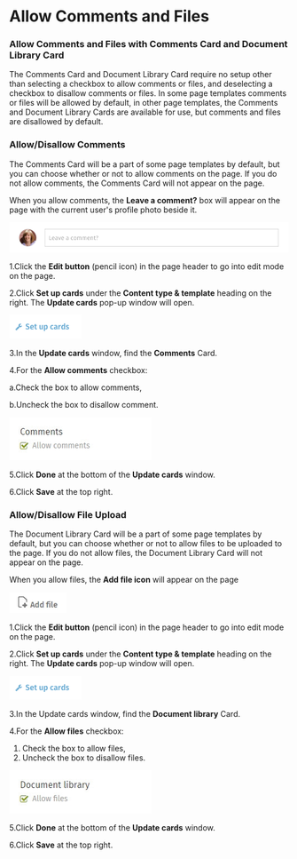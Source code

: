 # Allow Comments and Files

### Allow Comments and Files with Comments Card and Document Library Card

The Comments Card and Document Library Card require no setup other than selecting a checkbox to allow comments or files, and deselecting a checkbox to disallow comments or files. In some page templates comments or files will be allowed by default, in other page templates, the Comments and Document Library Cards are available for use, but comments and files are disallowed by default.

### Allow/Disallow Comments

The Comments Card will be a part of some page templates by default, but you can choose whether or not to allow comments on the page. If you do not allow comments, the Comments Card will not appear on the page.  
  
When you allow comments, the **Leave a comment?** box will appear on the page with the current user's profile photo beside it.  
  


![](../../../.gitbook/assets/1%20%2866%29.png)



1.Click the **Edit button** \(pencil icon\) in the page header to go into edit mode on the page.

2.Click **Set up cards** under the **Content type & template** heading on the right. The **Update cards** pop-up window will open.  


![](../../../.gitbook/assets/2%20%2850%29.png)



3.In the **Update cards** window, find the **Comments** Card.

4.For the **Allow comments** checkbox:

a.Check the box to allow comments,

b.Uncheck the box to disallow comment.

![](../../../.gitbook/assets/1%20%2828%29.jpg)

5.Click **Done** at the bottom of the **Update cards** window.

6.Click **Save** at the top right.

### Allow/Disallow File Upload

The Document Library Card will be a part of some page templates by default, but you can choose whether or not to allow files to be uploaded to the page. If you do not allow files, the Document Library Card will not appear on the page.  
  
When you allow files, the **Add file icon** will appear on the page  


![](../../../.gitbook/assets/1%20%2820%29.jpg)



1.Click the **Edit button** \(pencil icon\) in the page header to go into edit mode on the page.

2.Click **Set up cards** under the **Content type & template** heading on the right. The **Update cards** pop-up window will open.

![](../../../.gitbook/assets/2%20%2815%29.png)



3.In the Update cards window, find the **Document library** Card.

4.For the **Allow files** checkbox:

1. Check the box to allow files,
2. Uncheck the box to disallow files.

![](../../../.gitbook/assets/3%20%2818%29.jpg)



5.Click **Done** at the bottom of the **Update cards** window.

6.Click **Save** at the top right.

